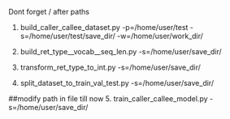 Dont forget / after paths

1. build_caller_callee_dataset.py -p=/home/user/test -s=/home/user/test/save_dir/ -w=/home/user/work_dir/

2. build_ret_type__vocab__seq_len.py -s=/home/user/save_dir/

3. transform_ret_type_to_int.py -s=/home/user/save_dir/

4. split_dataset_to_train_val_test.py -s=/home/user/save_dir/


##modify path in file till now
5. train_caller_callee_model.py -s=/home/user/save_dir/